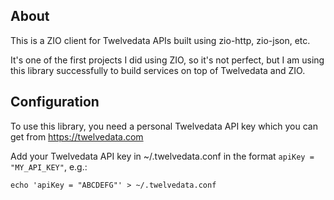About 
---

This is a ZIO client for Twelvedata APIs built using zio-http, zio-json, etc. 

It's one of the first projects I did using ZIO, so it's not perfect, but I am using this library successfully to build services on top of Twelvedata and ZIO.

Configuration
---
To use this library, you need a personal Twelvedata API key which you can get from https://twelvedata.com

Add your Twelvedata API key in ~/.twelvedata.conf in the format `apiKey = "MY_API_KEY"`, e.g.:

```
echo 'apiKey = "ABCDEFG"' > ~/.twelvedata.conf
```
